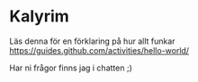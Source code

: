 # Kalyrim

Läs denna för en förklaring på hur allt funkar https://guides.github.com/activities/hello-world/

Har ni frågor finns jag i chatten ;)
